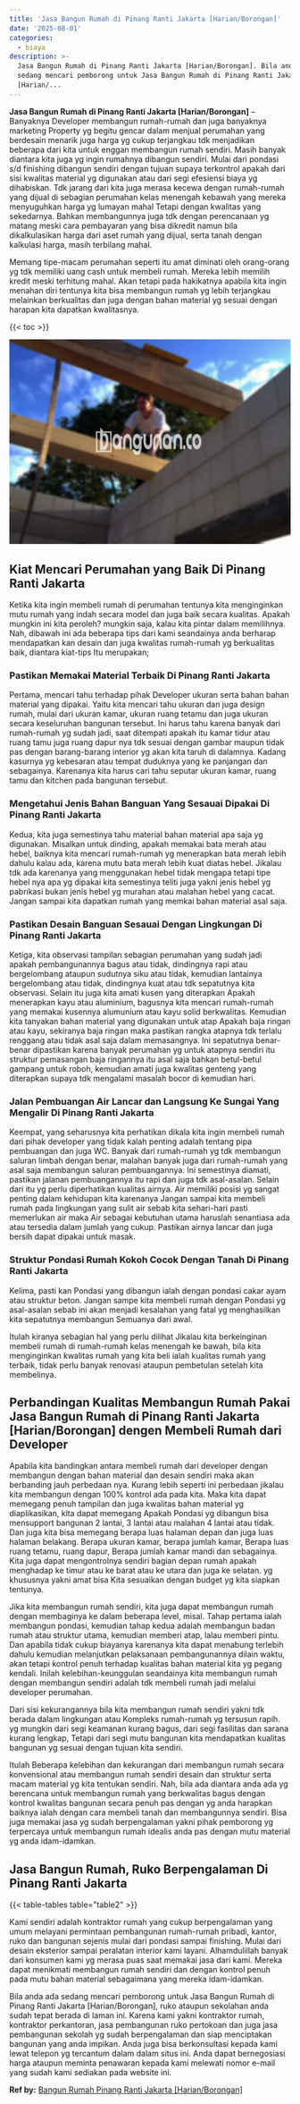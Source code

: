 ```yaml
---
title: 'Jasa Bangun Rumah di Pinang Ranti Jakarta [Harian/Borongan]'
date: '2025-08-01'
categories:
  - biaya
description: >-
  Jasa Bangun Rumah di Pinang Ranti Jakarta [Harian/Borongan]. Bila anda ada
  sedang mencari pemborong untuk Jasa Bangun Rumah di Pinang Ranti Jakarta
  [Harian/...
---
```


**Jasa Bangun Rumah di Pinang Ranti Jakarta \[Harian/Borongan\]** – Banyaknya Developer membangun rumah-rumah dan juga banyaknya marketing Property yg begitu gencar dalam menjual perumahan yang berdesain menarik juga harga yg cukup terjangkau tdk menjadikan beberapa dari kita untuk enggan membangun rumah sendiri. Masih banyak diantara kita juga yg ingin rumahnya dibangun sendiri. Mulai dari pondasi s/d finishing dibangun sendiri dengan tujuan supaya terkontrol apakah dari sisi kwalitas material yg digunakan atau dari segi efesiensi biaya yg dihabiskan. Tdk jarang dari kita juga merasa kecewa dengan rumah-rumah yang dijual di sebagian perumahan kelas menengah kebawah yang mereka menyuguhkan harga yg lumayan mahal Tetapi dengan kwalitas yang sekedarnya. Bahkan membangunnya juga tdk dengan perencanaan yg matang meski cara pembayaran yang bisa dikredit namun bila dikalkulasikan harga dari aset rumah yang dijual, serta tanah dengan kalkulasi harga, masih terbilang mahal.

Memang tipe-macam perumahan seperti itu amat diminati oleh orang-orang yg tdk memiliki uang cash untuk membeli rumah. Mereka lebih memilih kredit meski terhitung mahal. Akan tetapi pada hakikatnya apabila kita ingin menahan diri tentunya kita bisa membangun rumah yg lebih terjangkau melainkan berkualitas dan juga dengan bahan material yg sesuai dengan harapan kita dapatkan kwalitasnya.

{{< toc >}}

![Jasa Bangun Rumah di Pinang Ranti Jakarta [Harian/Borongan]](/images/borong-bangunan-11.png)

## Kiat Mencari Perumahan yang Baik Di Pinang Ranti Jakarta

Ketika kita ingin membeli rumah di perumahan tentunya kita menginginkan mutu rumah yang indah secara model dan juga baik secara kualitas. Apakah mungkin ini kita peroleh? mungkin saja, kalau kita pintar dalam memilihnya. Nah, dibawah ini ada beberapa tips dari kami seandainya anda berharap mendapatkan kan desain dan juga kwalitas rumah-rumah yg berkualitas baik, diantara kiat-tips Itu merupakan;

### Pastikan Memakai Material Terbaik Di Pinang Ranti Jakarta

Pertama, mencari tahu terhadap pihak Developer ukuran serta bahan bahan material yang dipakai. Yaitu kita mencari tahu ukuran dan juga design rumah, mulai dari ukuran kamar, ukuran ruang tetamu dan juga ukuran secara keseluruhan bangunan tersebut. Ini harus tahu karena banyak dari rumah-rumah yg sudah jadi, saat ditempati apakah itu kamar tidur atau ruang tamu juga ruang dapur nya tdk sesuai dengan gambar maupun tidak pas dengan barang-barang interior yg akan kita taruh di dalamnya. Kadang kasurnya yg kebesaran atau tempat duduknya yang ke panjangan dan sebagainya. Karenanya kita harus cari tahu seputar ukuran kamar, ruang tamu dan kitchen pada bangunan tersebut.

### Mengetahui Jenis Bahan Banguan Yang Sesauai Dipakai Di Pinang Ranti Jakarta

Kedua, kita juga semestinya tahu material bahan material apa saja yg digunakan. Misalkan untuk dinding, apakah memakai bata merah atau hebel, baiknya kita mencari rumah-rumah yg menerapkan bata merah lebih dahulu kalau ada, karena mutu bata merah lebih kuat diatas hebel. Jikalau tdk ada karenanya yang menggunakan hebel tidak mengapa tetapi tipe hebel nya apa yg dipakai kita semestinya teliti juga yakni jenis hebel yg pabrikasi bukan jenis hebel yg murahan atau malahan hebel yang cacat. Jangan sampai kita dapatkan rumah yang memkai bahan material asal saja.

### Pastikan Desain Banguan Sesauai Dengan Lingkungan Di Pinang Ranti Jakarta

Ketiga, kita observasi tampilan sebagian perumahan yang sudah jadi apakah pembangunannya bagus atau tidak, dindingnya rapi atau bergelombang ataupun sudutnya siku atau tidak, kemudian lantainya bergelombang atau tidak, dindingnya kuat atau tdk sepatutnya kita observasi. Selain itu juga kita amati kusen yang diterapkan Apakah menerapkan kayu atau aluminium, bagusnya kita mencari rumah-rumah yang memakai kusennya alumunium atau kayu solid berkwalitas. Kemudian kita tanyakan bahan material yang digunakan untuk atap Apakah baja ringan atau kayu, sekiranya baja ringan maka pastikan rangka atapnya tdk terlalu renggang atau tidak asal saja dalam memasangnya. Ini sepatutnya benar-benar dipastikan karena banyak perumahan yg untuk atapnya sendiri itu struktur pemasangan baja ringannya itu asal saja bahkan betul-betul gampang untuk roboh, kemudian amati juga kwalitas genteng yang diterapkan supaya tdk mengalami masalah bocor di kemudian hari.

### Jalan Pembuangan Air Lancar dan Langsung Ke Sungai Yang Mengalir Di Pinang Ranti Jakarta

Keempat, yang seharusnya kita perhatikan dikala kita ingin membeli rumah dari pihak developer yang tidak kalah penting adalah tentang pipa pembuangan dan juga WC. Banyak dari rumah-rumah yg tdk membangun saluran limbah dengan benar, malahan banyak juga dari rumah-rumah yang asal saja membangun saluran pembuangannya. Ini semestinya diamati, pastikan jalanan pembuangannya itu rapi dan juga tdk asal-asalan. Selain dari itu yg perlu diperhatikan kualitas airnya. Air memiliki posisi yg sangat penting dalam kehidupan kita karenanya Jangan sampai kita membeli rumah pada lingkungan yang sulit air sebab kita sehari-hari pasti memerlukan air maka Air sebagai kebutuhan utama haruslah senantiasa ada atau tersedia dalam jumlah yang cukup. Pastikan airnya lancar dan juga bersih dapat dipakai untuk masak.

### Struktur Pondasi Rumah Kokoh Cocok Dengan Tanah Di Pinang Ranti Jakarta

Kelima, pasti kan Pondasi yang dibangun ialah dengan pondasi cakar ayam atau struktur beton. Jangan sampe kita membeli rumah dengan Pondasi yg asal-asalan sebab ini akan menjadi kesalahan yang fatal yg menghasilkan kita sepatutnya membangun Semuanya dari awal.

Itulah kiranya sebagian hal yang perlu dilihat Jikalau kita berkeinginan membeli rumah di rumah-rumah kelas menengah ke bawah, bila kita menginginkan kwalitas rumah yang kita beli ialah kualitas rumah yang terbaik, tidak perlu banyak renovasi ataupun pembetulan setelah kita membelinya.

## Perbandingan Kualitas Membangun Rumah Pakai Jasa Bangun Rumah di Pinang Ranti Jakarta \[Harian/Borongan\] dengen Membeli Rumah dari Developer

Apabila kita bandingkan antara membeli rumah dari developer dengan membangun dengan bahan material dan desain sendiri maka akan berbanding jauh perbedaan nya. Kurang lebih seperti ini perbedaan jikalau kita membangun dengan 100% kontrol ada pada kita. Maka kita dapat memegang penuh tampilan dan juga kwalitas bahan material yg diaplikasikan, kita dapat memegang Apakah Pondasi yg dibangun bisa mensupport bangunan 2 lantai, 3 lantai atau malahan 4 lantai atau tidak. Dan juga kita bisa memegang berapa luas halaman depan dan juga luas halaman belakang. Berapa ukuran kamar, berapa jumlah kamar, Berapa luas ruang tetamu, ruang dapur, Berapa jumlah kamar mandi dan sebagainya. Kita juga dapat mengontrolnya sendiri bagian depan rumah apakah menghadap ke timur atau ke barat atau ke utara dan juga ke selatan. yg khususnya yakni amat bisa Kita sesuaikan dengan budget yg kita siapkan tentunya.

Jika kita membangun rumah sendiri, kita juga dapat membangun rumah dengan membaginya ke dalam beberapa level, misal. Tahap pertama ialah membangun pondasi, kemudian tahap kedua adalah membangun badan rumah atau struktur utama, kemudian memberi atap, lalau memberi pintu. Dan apabila tidak cukup biayanya karenanya kita dapat menabung terlebih dahulu kemudian melanjutkan pelaksanaan pembangunannya dilain waktu, akan tetapi kontrol penuh terhadap kualitas bahan material kita yg pegang kendali. Inilah kelebihan-keunggulan seandainya kita membangun rumah dengan membangun sendiri adalah tdk membeli rumah jadi melalui developer perumahan.

Dari sisi kekurangannya bila kita membangun rumah sendiri yakni tdk berada dalam lingkungan atau Kompleks rumah-rumah yg tersusun rapih. yg mungkin dari segi keamanan kurang bagus, dari segi fasilitas dan sarana kurang lengkap, Tetapi dari segi mutu bangunan kita mendapatkan kualitas bangunan yg sesuai dengan tujuan kita sendiri.

Itulah Beberapa kelebihan dan kekurangan dari membangun rumah secara konvensional atau membangun rumah sendiri desain dan struktur serta macam material yg kita tentukan sendiri. Nah, bila ada diantara anda ada yg berencana untuk membangun rumah yang berkwalitas bagus dengan kontrol kwalitas bangunan secara penuh pas dengan yg anda harapkan baiknya ialah dengan cara membeli tanah dan membangunnya sendiri. Bisa juga memakai jasa yg sudah berpengalaman yakni pihak pemborong yg terpercaya untuk membangun rumah idealis anda pas dengan mutu material yg anda idam-idamkan.

## Jasa Bangun Rumah, Ruko Berpengalaman Di Pinang Ranti Jakarta

{{< table-tables table="table2" >}}

Kami sendiri adalah kontraktor rumah yang cukup berpengalaman yang umum melayani permintaan pembangunan rumah-rumah pribadi, kantor, ruko dan bangunan sejenis mulai dari pondasi sampai finishing. Mulai dari desain eksterior sampai peralatan interior kami layani. Alhamdulillah banyak dari konsumen kami yg merasa puas saat memakai jasa dari kami. Mereka dapat menikmati membangun rumah sendiri dan dengan kontrol penuh pada mutu bahan material sebagaimana yang mereka idam-idamkan.

Bila anda ada sedang mencari pemborong untuk Jasa Bangun Rumah di Pinang Ranti Jakarta \[Harian/Borongan\], ruko ataupun sekolahan anda sudah tepat berada di laman ini. Karena kami yakni kontraktor rumah, kontraktor perkantoran, jasa pembangunan ruko pertokoan dan juga jasa pembangunan sekolah yg sudah berpengalaman dan siap menciptakan bangunan yang anda impikan. Anda juga bisa berkonsultasi kepada kami lewat telepon yg tercantum dalam dalam situs ini. Anda dapat bernegosiasi harga ataupun meminta penawaran kepada kami melewati nomor e-mail yang sudah kami sediakan pada website ini.

**Ref by:** [Bangun Rumah Pinang Ranti Jakarta [Harian/Borongan]](https://id.wikipedia.org/wiki/Bangun)
